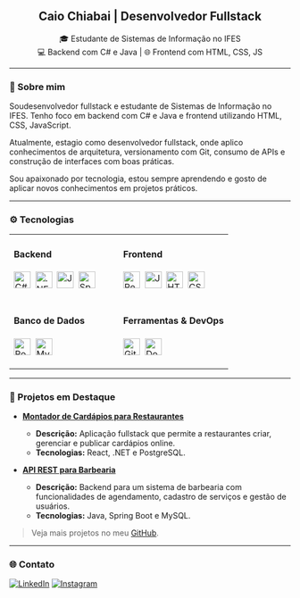 <h2 align="center">Caio Chiabai | Desenvolvedor Fullstack</h2>

<p align="center">
  🎓 Estudante de Sistemas de Informação no IFES <br>
  💻 Backend com C# e Java | 🌐 Frontend com HTML, CSS, JS
</p>

---

### 👋 Sobre mim

Soudesenvolvedor fullstack e estudante de Sistemas de Informação no IFES. Tenho foco em backend com C# e Java e frontend utilizando HTML, CSS, JavaScript.

Atualmente, estagio como desenvolvedor fullstack, onde aplico conhecimentos de arquitetura, versionamento com Git, consumo de APIs e construção de interfaces com boas práticas.

Sou apaixonado por tecnologia, estou sempre aprendendo e gosto de aplicar novos conhecimentos em projetos práticos.

---

### ⚙️ Tecnologias

<table width="100%">
  <tr>
    <td width="50%" valign="top">
      <h4 align="left">Backend</h4>
      <p>
        <img src="https://cdn.jsdelivr.net/gh/devicons/devicon/icons/csharp/csharp-original.svg" height="30" alt="C#" title="C#" />&nbsp;
        <img src="https://cdn.jsdelivr.net/gh/devicons/devicon/icons/dot-net/dot-net-original.svg" height="30" alt=".NET" title=".NET" />&nbsp;
        <img src="https://cdn.jsdelivr.net/gh/devicons/devicon/icons/java/java-original.svg" height="30" alt="Java" title="Java" />&nbsp;
        <img src="https://cdn.jsdelivr.net/gh/devicons/devicon/icons/spring/spring-original.svg" height="30" alt="Spring Boot" title="Spring Boot" />&nbsp;
      </p>
    </td>
    <td width="50%" valign="top">
      <h4 align="left">Frontend</h4>
      <p>
        <img src="https://cdn.jsdelivr.net/gh/devicons/devicon/icons/react/react-original.svg" height="30" alt="React" title="React" />&nbsp;
        <img src="https://cdn.jsdelivr.net/gh/devicons/devicon/icons/javascript/javascript-original.svg" height="30" alt="JavaScript" title="JavaScript" />&nbsp;
        <img src="https://cdn.jsdelivr.net/gh/devicons/devicon/icons/html5/html5-original.svg" height="30" alt="HTML5" title="HTML5" />&nbsp;
        <img src="https://cdn.jsdelivr.net/gh/devicons/devicon/icons/css3/css3-original.svg" height="30" alt="CSS3" title="CSS3" />&nbsp;
      </p>
    </td>
  </tr>
  <tr>
    <td width="50%" valign="top">
      <h4 align="left">Banco de Dados</h4>
        <p>
          <img src="https://cdn.jsdelivr.net/gh/devicons/devicon/icons/postgresql/postgresql-original.svg" height="30" alt="PostgreSQL" title="PostgreSQL" />&nbsp;
          <img src="https://cdn.jsdelivr.net/gh/devicons/devicon/icons/mysql/mysql-original.svg" height="30" alt="MySQL" title="MySQL" />&nbsp;
        </p>
    </td>
    <td width="50%" valign="top">
      <h4 align="left">Ferramentas & DevOps</h4>
      <p>
        <img src="https://cdn.jsdelivr.net/gh/devicons/devicon/icons/git/git-original.svg" height="30" alt="Git" title="Git" />&nbsp;
        <img src="https://cdn.jsdelivr.net/gh/devicons/devicon/icons/docker/docker-original.svg" height="30" alt="Docker" title="Docker" />&nbsp;
      </p>
    </td>
  </tr>
</table>

---

### 🚀 Projetos em Destaque

- **[Montador de Cardápios para Restaurantes](https://github.com/CaioChiabai/montador-cardapio)**
    - **Descrição:** Aplicação fullstack que permite a restaurantes criar, gerenciar e publicar cardápios online.
    - **Tecnologias:** React, .NET e PostgreSQL.

-  **[API REST para Barbearia](https://github.com/CaioChiabai/Barbearia-with-Spring-Boot)**
    - **Descrição:** Backend para um sistema de barbearia com funcionalidades de agendamento, cadastro de serviços e gestão de usuários.
    - **Tecnologias:** Java, Spring Boot e MySQL.

> Veja mais projetos no meu [GitHub](https://github.com/CaioChiabai?tab=repositories).

---

### 🌐 Contato

[![LinkedIn](https://img.shields.io/badge/LinkedIn-blue?logo=linkedin&style=for-the-badge)](https://www.linkedin.com/in/caiochiabai)  [![Instagram](https://img.shields.io/badge/Instagram-E4405F?logo=instagram&style=for-the-badge)](https://www.instagram.com/caio_chiabai/)
